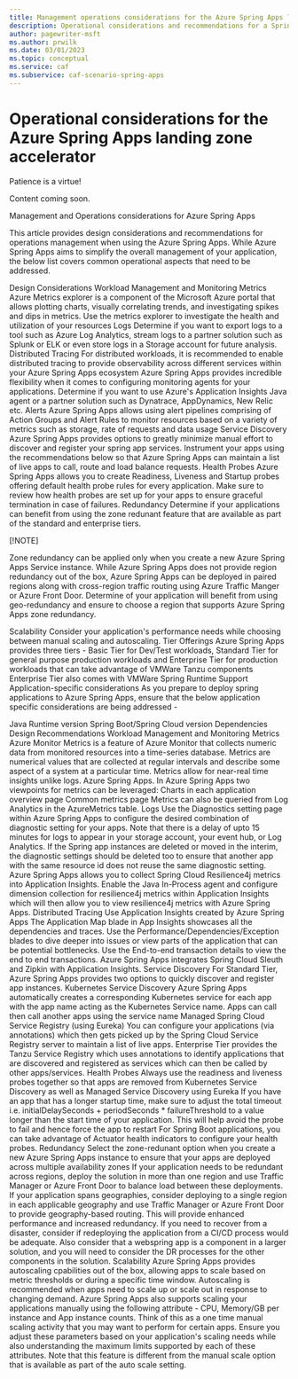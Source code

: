 ```yaml
---
title: Management operations considerations for the Azure Spring Apps landing zone accelerator
description: Operational considerations and recommendations for a Spring Boot workload.
author: pagewriter-msft
ms.author: prwilk
ms.date: 03/01/2023
ms.topic: conceptual
ms.service: caf
ms.subservice: caf-scenario-spring-apps
---
```


# Operational considerations for the Azure Spring Apps landing zone accelerator


Patience is a virtue!

Content coming soon. 



Management and Operations considerations for Azure Spring Apps

This article provides design considerations and recommendations for operations management when using the Azure Spring Apps. While Azure Spring Apps aims to simplify the overall management of your application, the below list covers common operational aspects that need to be addressed.

Design Considerations
Workload Management and Monitoring
Metrics
Azure Metrics explorer is a component of the Microsoft Azure portal that allows plotting charts, visually correlating trends, and investigating spikes and dips in metrics. Use the metrics explorer to investigate the health and utilization of your resources
Logs
Determine if you want to export logs to a tool such as Azure Log Analytics, stream logs to a partner solution such as Splunk or ELK or even store logs in a Storage account for future analysis.
Distributed Tracing
For distributed workloads, it is recommended to enable distributed tracing to provide observability across different services within your Azure Spring Apps ecosystem
Azure Spring Apps provides incredible flexibility when it comes to configuring monitoring agents for your applications. Determine if you want to use Azure's Application Insights Java agent or a partner solution such as Dynatrace, AppDynamics, New Relic etc.
Alerts
Azure Spring Apps allows using alert pipelines comprising of Action Groups and Alert Rules to monitor resources based on a variety of metrics such as storage, rate of requests and data usage
Service Discovery
Azure Spring Apps provides options to greatly minimize manual effort to discover and register your spring app services. Instrument your apps using the recommendations below so that Azure Spring Apps can maintain a list of live apps to call, route and load balance requests.
Health Probes
Azure Spring Apps allows you to create Readiness, Liveness and Startup probes offering default health probe rules for every application. Make sure to review how health probes are set up for your apps to ensure graceful termination in case of failures.
Redundancy
Determine if your applications can benefit from using the zone redunant feature that are available as part of the standard and enterprise tiers.

[!NOTE]

Zone redundancy can be applied only when you create a new Azure Spring Apps Service instance.
While Azure Spring Apps does not provide region redundancy out of the box, Azure Spring Apps can be deployed in paired regions along with cross-region traffic routing using Azure Traffic Manger or Azure Front Door. Determine of your application will benefit from using geo-redundancy and ensure to choose a region that supports Azure Spring Apps zone redundancy.

Scalability
Consider your application's performance needs while choosing between manual scaling and autoscaling.
Tier Offerings
Azure Spring Apps provides three tiers - Basic Tier for Dev/Test workloads, Standard Tier for general purpose production workloads and Enterprise Tier for production workloads that can take advantage of VMWare Tanzu components
Enterprise Tier also comes with VMWare Spring Runtime Support
Application-specific considerations
As you prepare to deploy spring applications to Azure Spring Apps, ensure that the below application specific considerations are being addressed -

Java Runtime version
Spring Boot/Spring Cloud version
Dependencies
Design Recommendations
Workload Management and Monitoring
Metrics
Azure Monitor Metrics is a feature of Azure Monitor that collects numeric data from monitored resources into a time-series database. Metrics are numerical values that are collected at regular intervals and describe some aspect of a system at a particular time.
Metrics allow for near-real time insights unlike logs. Azure Spring Apps.
In Azure Spring Apps two viewpoints for metrics can be leveraged:
Charts in each application overview page
Common metrics page
Metrics can also be queried from Log Analytics in the AzureMetrics table.
Logs
Use the Diagnostics setting page within Azure Spring Apps to configure the desired combination of diagnostic setting for your apps.
Note that there is a delay of upto 15 minutes for logs to appear in your storage account, your event hub, or Log Analytics. If the Spring app instances are deleted or moved in the interim, the diagnostic settings should be deleted too to ensure that another app with the same resource id does not reuse the same diagnostic setting.
Azure Spring Apps allows you to collect Spring Cloud Resilience4j metrics into Application Insights.
Enable the Java In-Process agent and configure dimension collection for resilience4j metrics within Application Insights which will then allow you to view resilience4j metrics with Azure Spring Apps.
Distributed Tracing
Use Application Insights created by Azure Spring Apps
The Application Map blade in App Insights showcases all the dependencies and traces.
Use the Performance/Dependencies/Exception blades to dive deeper into issues or view parts of the application that can be potential bottlenecks.
Use the End-to-end transaction details to view the end to end transactions.
Azure Spring Apps integrates Spring Cloud Sleuth and Zipkin with Application Insights.
Service Discovery
For Standard Tier, Azure Spring Apps provides two options to quickly discover and register app instances.
Kubernetes Service Discovery
Azure Spring Apps automatically creates a corresponding Kubernetes service for each app with the app name acting as the Kubernetes Service name. Apps can call then call another apps using the service name
Managed Spring Cloud Service Registry (using Eureka)
You can configure your applications (via annotations) which then gets picked up by the Spring Cloud Service Registry server to maintain a list of live apps.
Enterprise Tier provides the Tanzu Service Registry which uses annotations to identify applications that are discovered and registered as services which can then be called by other apps/services.
Health Probes
Always use the readiness and liveness probes together so that apps are removed from Kubernetes Service Discovery as well as Managed Service Discovery using Eureka
If you have an app that has a longer startup time, make sure to adjust the total timeout i.e. initialDelaySeconds + periodSeconds * failureThreshold to a value longer than the start time of your application. This will help avoid the probe to fail and hence force the app to restart
For Spring Boot applications, you can take advantage of Actuator health indicators to configure your health probes.
Redundancy
Select the zone-redunant option when you create a new Azure Spring Apps instance to ensure that your apps are deployed across multiple availability zones
If your application needs to be redundant across regions, deploy the solution in more than one region and use Traffic Manager or Azure Front Door to balance load between these deployments.
If your application spans geographies, consider deploying to a single region in each applicable geography and use Traffic Manager or Azure Front Door to provide geography-based routing. This will provide enhanced performance and increased redundancy.
If you need to recover from a disaster, consider if redeploying the application from a CI/CD process would be adequate. Also consider that a webspring app is a component in a larger solution, and you will need to consider the DR processes for the other components in the solution.
Scalability
Azure Spring Apps provides autoscaling cpabilities out of the box, allowing apps to scale based on metric thresholds or during a specific time window. Autoscaling is recommended when apps need to scale up or scale out in response to changing demand.
Azure Spring Apps also supports scaling your applications manually using the following attribute - CPU, Memory/GB per instance and App instance counts. Think of this as a one time manual scaling activity that you may want to perform for certain apps. Ensure you adjust these parameters based on your application's scaling needs while also understanding the maximum limits supported by each of these attributes. Note that this feature is different from the manual scale option that is available as part of the auto scale setting.